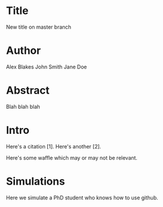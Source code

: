 # Title
New title on master branch

# Author
Alex Blakes
John Smith
Jane Doe

# Abstract
Blah blah blah

# Intro
Here's a citation [1].
Here's another [2].

Here's some waffle which may or may not be relevant.

# Simulations
Here we simulate a PhD student who knows how to use github.
